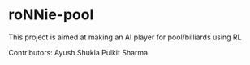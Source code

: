 # roNNie-pool
This project is aimed at making an AI player for pool/billiards using RL

Contributors:
Ayush Shukla
Pulkit Sharma
